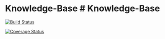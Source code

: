 # Knowledge-Base # Knowledge-Base
[![Build Status](https://travis-ci.org/sapphire1996/Knowledge-Base.svg?branch=master)](https://travis-ci.org/sapphire1996/Knowledge-Base)

[![Coverage Status](https://coveralls.io/repos/github/sapphire1996/Knowledge-Base/badge.svg)](https://coveralls.io/github/sapphire1996/Knowledge-Base)